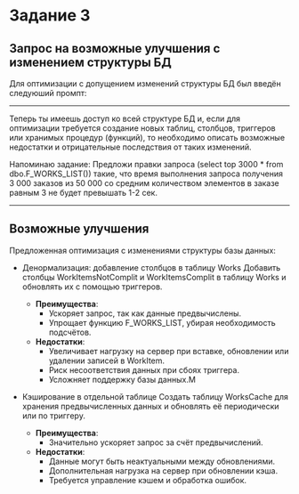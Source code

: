 # Задание 3
## Запрос на возможные улучшения с изменением структуры БД
Для оптимизации с допущением изменений структуры БД был введён следуюший промпт:

---

Теперь ты имеешь доступ ко всей структуре БД и, если для оптимизации требуется создание новых таблиц, столбцов, триггеров или хранимых процедур (функций), то необходимо описать возможные недостатки и отрицательные последствия от таких изменений.

Напоминаю задание:
Предложи правки запроса (select top 3000 * from dbo.F_WORKS_LIST()) такие, что время выполнения запроса получения 3 000 заказов из 50 000 со средним количеством элементов в заказе равным 3 не будет превышать 1-2 сек.

---

## Возможные улучшения
Предложенная оптимизация с изменениями структуры базы данных:

- Денормализация: добавление столбцов в таблицу Works
    Добавить столбцы WorkItemsNotComplit и WorkItemsComplit в таблицу Works и обновлять их с помощью триггеров.
    - **Преимущества**:
        - Ускоряет запрос, так как данные предвычислены.
        - Упрощает функцию F_WORKS_LIST, убирая необходимость подсчётов.
    - **Недостатки**:
        - Увеличивает нагрузку на сервер при вставке, обновлении или удалении записей в WorkItem.
        - Риск несоответствия данных при сбоях триггера.
        - Усложняет поддержку базы данных.М

- Кэширование в отдельной таблице
    Создать таблицу WorksCache для хранения предвычисленных данных и обновлять её периодически или по триггеру.
    - **Преимущества**:
        - Значительно ускоряет запрос за счёт предвычислений.
    - **Недостатки**:
        - Данные могут быть неактуальными между обновлениями.
        - Дополнительная нагрузка на сервер при обновлении кэша.
        - Требуется управление кэшем и обработка ошибок.